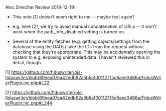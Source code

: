 Alec Smecher Review 2018-12-19:

* This note [1] doesn't seem right to me -- maybe test again?

* e.g. here [2], we try to avoid manual concatenation of URLs -- it won't work when the path_info_disabled setting is turned on.

* Several of the entity fetches (e.g. getting objects/settings from the database using the DAOs) take the IDs from the request without checking that they're appropriate. This may be accidentally opening the system to e.g. exposing unintended data. I haven't reviewed this in detail, though.

[1] https://github.com/fiduswriter/ojs-fiduswriter/blob/69eea07ea42edb62a5b5a100112715c6aee3486a/FidusWriterPlugin.inc.php#L22

[2] https://github.com/fiduswriter/ojs-fiduswriter/blob/69eea07ea42edb62a5b5a100112715c6aee3486a/FidusWriterPlugin.inc.php#L244
